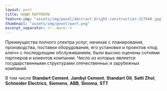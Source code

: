 ```yaml
---
layout: post
title: НАШИ ПАРТНЕРЫ 
feature-img: "assets/img/pexel/abstract-bright-construction-327049.jpg"
thumbnail: "assets/img/pexel/part.png"
excerpt_separator: <!--more-->
---
```


Преимущества полного спектра услуг, начиная с планирования, производства, поставки оборудования, его установки и проектов «под ключ» с последующим обслуживанием, были высоко оценены сотнями партнеров и клиентов компании.
Число из которых является государственными структурами
отечественных и зарубежных компаний.

В том числе **Standart Cement**, **Jambyl Cement**, **Standart Oil**, **Satti Zhol**, **Schneider Electrics**, **Siemens**, **ABB**, **Sinoma**, **STT**
